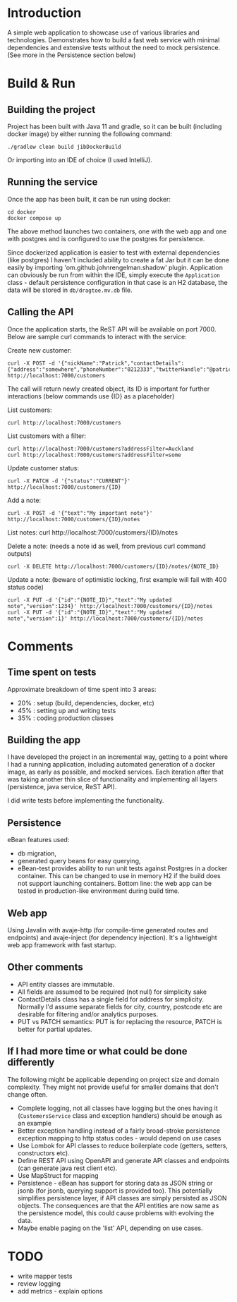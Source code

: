 Introduction
=====
A simple web application to showcase use of various libraries and technologies.
Demonstrates how to build a fast web service with minimal dependencies and extensive tests without the need to mock persistence.
(See more in the Persistence section below)

Build & Run
=====

Building the project
-----
Project has been built with Java 11 and gradle, so it can be built (including docker image) by either running the following command:
```
./gradlew clean build jibDockerBuild

```
Or importing into an IDE of choice (I used IntelliJ).

Running the service
-----
Once the app has been built, it can be run using docker:
```
cd docker
docker compose up
```
The above method launches two containers, one with the web app and one with postgres and is configured to use the postgres for persistence.

Since dockerized application is easier to test with external dependencies (like postgres)
I haven't included ability to create a fat Jar but it can be done easily by importing 'om.github.johnrengelman.shadow' plugin.
Application can obviously be run from within the IDE, simply execute the `Application` class - default persistence configuration in that case is an H2 database, the data will be stored in `db/dragtoe.mv.db` file.

Calling the API
-----
Once the application starts, the ReST API will be available on port 7000.
Below are sample curl commands to interact with the service:

Create new customer:
```
curl -X POST -d '{"nickName":"Patrick","contactDetails":{"address":"somewhere","phoneNumber":"0212333","twitterHandle":"@patrickThePresident"}}' http://localhost:7000/customers
```
The call will return newly created object, its ID is important for further interactions (below commands use {ID} as a placeholder)

List customers:
```
curl http://localhost:7000/customers
```

List customers with a filter:
```
curl http://localhost:7000/customers?addressFilter=Auckland
curl http://localhost:7000/customers?addressFilter=some
```

Update customer status:
```
curl -X PATCH -d '{"status":"CURRENT"}' http://localhost:7000/customers/{ID}
```

Add a note:
```
curl -X POST -d '{"text":"My important note"}' http://localhost:7000/customers/{ID}/notes
```

List notes:
curl http://localhost:7000/customers/{ID}/notes

Delete a note: (needs a note id as well, from previous curl command outputs)
```
curl -X DELETE http://localhost:7000/customers/{ID}/notes/{NOTE_ID} 
```

Update a note: (beware of optimistic locking, first example will fail with 400 status code)
```
curl -X PUT -d '{"id":"{NOTE_ID}","text":"My updated note","version":1234}' http://localhost:7000/customers/{ID}/notes
curl -X PUT -d '{"id":"{NOTE_ID}","text":"My updated note","version":1}' http://localhost:7000/customers/{ID}/notes
```

Comments
=====

Time spent on tests
-----
Approximate breakdown of time spent into 3 areas:
- 20% : setup (build, dependencies, docker, etc)
- 45% : setting up and writing tests
- 35% : coding production classes

Building the app
-----
I have developed the project in an incremental way, getting to a point where I had a running application, including automated generation of a docker image, as early as possible, and mocked services.
Each iteration after that was taking another thin slice of functionality and implementing all layers (persistence, java service, ReST API).

I did write tests before implementing the functionality.

Persistence
-----
eBean features used:
- db migration,
- generated query beans for easy querying,
- eBean-test provides ability to run unit tests against Postgres in a docker container. This can be changed to use in memory H2 if the build does not support launching containers. Bottom line: the web app can be tested in production-like environment during build time.

Web app
-----
Using Javalin with avaje-http (for compile-time generated routes and endpoints) and avaje-inject (for dependency injection).
It's a lightweight web app framework with fast startup.

Other comments
-----
- API entity classes are immutable.
- All fields are assumed to be required (not null) for simplicity sake
- ContactDetails class has a single field for address for simplicity. Normally I'd assume separate fields for city, country, postcode etc are desirable for filtering and/or analytics purposes.
- PUT vs PATCH semantics: PUT is for replacing the resource, PATCH is better for partial updates.

If I had more time or what could be done differently
-----
The following might be applicable depending on project size and domain complexity. They might not provide useful for smaller domains that don't change often.
- Complete logging, not all classes have logging but the ones having it (`CustomersService` class and exception handlers) should be enough as an example
- Better exception handling instead of a fairly broad-stroke persistence exception mapping to http status codes - would depend on use cases
- Use Lombok for API classes to reduce boilerplate code (getters, setters, constructors etc).
- Define REST API using OpenAPI and generate API classes and endpoints (can generate java rest client etc).
- Use MapStruct for mapping
- Persistence - eBean has support for storing data as JSON string or jsonb (for jsonb, querying support is provided too). This potentially simplifies persistence layer, if API classes are simply persisted as JSON objects. The consequences are that the API entities are now same as the persistence model, this could cause problems with evolving the data.
- Maybe enable paging on the 'list' API, depending on use cases.

TODO
=====
- write mapper tests
- review logging
- add metrics - explain options
